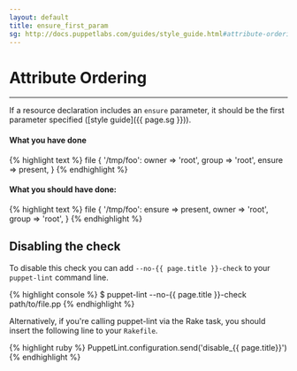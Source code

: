 ```yaml
---
layout: default
title: ensure_first_param
sg: http://docs.puppetlabs.com/guides/style_guide.html#attribute-ordering
---
```


# Attribute Ordering

---

If a resource declaration includes an `ensure` parameter, it should be the
first parameter specified ([style guide]({{ page.sg }})).

#### What you have done
{% highlight text %}
file { '/tmp/foo':
  owner  => 'root',
  group  => 'root',
  ensure => present,
}
{% endhighlight %}

#### What you should have done:
{% highlight text %}
file { '/tmp/foo':
  ensure => present,
  owner  => 'root',
  group  => 'root',
}
{% endhighlight %}

## Disabling the check

To disable this check you can add `--no-{{ page.title }}-check` to your
`puppet-lint` command line.

{% highlight console %}
$ puppet-lint --no-{{ page.title }}-check path/to/file.pp
{% endhighlight %}

Alternatively, if you're calling puppet-lint via the Rake task, you should
insert the following line to your `Rakefile`.

{% highlight ruby %}
PuppetLint.configuration.send('disable_{{ page.title}}')
{% endhighlight %}
